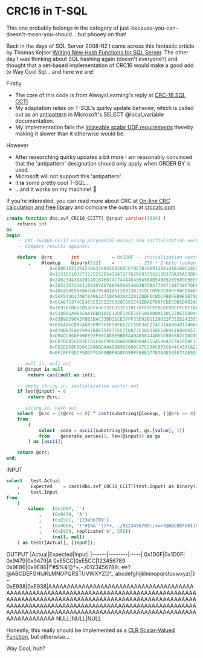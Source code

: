 # CRC16 in T-SQL

This one probably belongs in the category of just-because-you-can-doesn't-mean-you-should... but phooey on that!

Back in the days of SQL Server 2008-R2 I came across this fantastic article by Thomas Kejser [Writing New Hash Functions for SQL Server](https://techcommunity.microsoft.com/t5/sql-server-blog/writing-new-hash-functions-for-sql-server/ba-p/305123).
The other day I was thinking about SQL hashing again (doesn't everyone?) and thought that a set-based implementation of CRC16 would make a good add to Way Cool Sql... and here we are!

Firstly
* The core of this code is from AlwaysLearning's reply at [CRC-16 SQL CCTI](https://stackoverflow.com/questions/75839677/crc-16-sql-ccti)
* My adaptation relies on T-SQL's quirky update behavior, which is called out as an [antipattern](https://learn.microsoft.com/en-us/sql/t-sql/language-elements/select-local-variable-transact-sql?view=sql-server-ver16#c-antipattern-use-of-recursive-variable-assignment) in Microsoft's SELECT @local_variable documentation.
* My implementation fails the [Inlineable scalar UDF requirements](https://learn.microsoft.com/en-us/sql/relational-databases/user-defined-functions/scalar-udf-inlining?view=sql-server-ver16#requirements) thereby making it slower than it otherwise would be.

However
* After researching quirky updates a bit more I am reasonably convinced that the 'antipattern' designation should only apply when ORDER BY is used.
* Microsoft will not support this 'antipattern'.
* It **is** some pretty cool T-SQL...
* ...and it works on my machine! :zany_face:

If you're interested, you can read more about CRC at [On-line CRC calculation and free library](https://www.lammertbies.nl/comm/info/crc-calculation) and compare the outputs at [crccalc.com](https://crccalc.com/)

```sql
create function dbo.svf_CRC16_CCITT( @input varchar(1024) )
	returns int
as
begin
	-- CRC-16/AUG-CCITT using polynomial 0x1021 and initialization vector 0x1D0F
	-- Compare results against: 

    declare  @crc       int            = 0x1D0F -- initialization vector 
        ,    @lookup    binary(512)    =        -- 256 * 2-byte lookup values = 512 bytes
				0x0000102120423063408450A560C670E781089129A14AB16BC18CD1ADE1CEF1EF +
				0x123102103273225252B5429472F762D693398318B37BA35AD3BDC39CF3FFE3DE +
				0x246234430420140164E674C744A45485A56AB54B85289509E5EEF5CFC5ACD58D +
				0x365326721611063076D766F6569546B4B75BA77A97198738F7DFE7FED79DC7BC +
				0x48C458E5688678A70840186128023823C9CCD9EDE98EF9AF89489969A90AB92B +
				0x5AF54AD47AB76A961A710A503A332A12DBFDCBDCFBBFEB9E9B798B58BB3BAB1A +
				0x6CA67C874CE45CC52C223C030C601C41EDAEFD8FCDECDDCDAD2ABD0B8D689D49 +
				0x7E976EB65ED54EF43E132E321E510E70FF9FEFBEDFDDCFFCBF1BAF3A9F598F78 +
				0x918881A9B1CAA1EBD10CC12DF14EE16F108000A130C220E35004402570466067 +
				0x83B99398A3FBB3DAC33DD31CE37FF35E02B1129022F332D24235521462777256 +
				0xB5EAA5CB95A88589F56EE54FD52CC50D34E224C314A004817466644754244405 +
				0xA7DBB7FA879997B8E75FF77EC71DD73C26D336F2069116B06657767646155634 +
				0xD94CC96DF90EE92F99C889E9B98AA9AB584448657806682718C008E1388228A3 +
				0xCB7DDB5CEB3FFB1E8BF99BD8ABBBBB9A4A755A546A377A160AF11AD02AB33A92 +
				0xFD2EED0FDD6CCD4DBDAAAD8B9DE88DC97C266C075C644C453CA22C831CE00CC1 +
				0xEF1FFF3ECF5DDF7CAF9BBFBA8FD99FF86E177E364E555E742E933EB20ED11EF0;

	-- null in, null out
    if @input is null
        return cast(null as int);

	-- empty string in, initialization vector out
    if len(@input) = 0
        return @crc;

    -- string in, hash out
    select  @crc = ((@crc << 8) ^ cast(substring(@lookup, ((@crc >> 8) ^ [ascii].code) * 2 + 1, 2) as int)) & 0xFFFF
    from
        ( 
            select  code = ascii(substring(@input, gs.[value], 1))
            from    generate_series(1, len(@input)) as gs
        ) as [ascii];

    return @crc;
end;
```

INPUT
```sql
select   test.Actual
    ,    Expected    = cast(dbo.svf_CRC16_CCITT(test.Input) as binary(2))
    ,    test.Input
from
    (
        values   (0x1D0F, '')
            ,    (0x9479, 'A')
            ,    (0xE5CC, '123456789')
            ,    (0x9E86, '!"#$%&''()*+,-./0123456789:;<=>?@ABCDEFGHIJKLMNOPQRSTUVWXYZ[]^_`abcdefghijklmnopqrstuvwxyz{|}~')
            ,    (0xE938, replicate('A', 256))
            ,    (null, null)
    ) as test([Actual], [Input]);
```

OUTPUT
|Actual|Expected|Input|
|------|--------|:----|
0x1D0F|0x1D0F|	
0x9479|0x9479|A
0xE5CC|0xE5CC|123456789
0x9E86|0x9E86|!"#$%&'()*+,-./0123456789:;<=>?@ABCDEFGHIJKLMNOPQRSTUVWXYZ[]^_`abcdefghijklmnopqrstuvwxyz{|}~
0xE938|0xE938|AAAAAAAAAAAAAAAAAAAAAAAAAAAAAAAAAAAAAAAAAAAAAAAAAAAAAAAAAAAAAAAAAAAAAAAAAAAAAAAAAAAAAAAAAAAAAAAAAAAAAAAAAAAAAAAAAAAAAAAAAAAAAAAAAAAAAAAAAAAAAAAAAAAAAAAAAAAAAAAAAAAAAAAAAAAAAAAAAAAAAAAAAAAAAAAAAAAAAAAAAAAAAAAAAAAAAAAAAAAAAAAAAAAAAAAAAAAAAAAAAAAAAAAAAAAAAAAA
NULL|NULL|NULL

Honestly, this really should be implemented as a [CLR Scalar-Valued Function](https://learn.microsoft.com/en-us/sql/relational-databases/clr-integration-database-objects-user-defined-functions/clr-scalar-valued-functions?view=sql-server-ver16), but otherwise...

Way Cool, huh?
